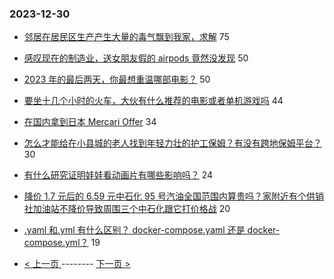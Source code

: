 ### 2023-12-30 
- [邻居在居民区生产产生大量的毒气飘到我家，求解](https://www.v2ex.com/t/1004569) 75
- [感叹现在的制造业，送女朋友假的 airpods 竟然没发现](https://www.v2ex.com/t/1004547) 50
- [2023 年的最后两天，你最想重温哪部电影？](https://www.v2ex.com/t/1004586) 50
- [要坐十几个小时的火车，大伙有什么推荐的电影或者单机游戏吗](https://www.v2ex.com/t/1004544) 44
- [在国内拿到日本 Mercari Offer](https://www.v2ex.com/t/1004606) 34
- [怎么才能给在小县城的老人找到年轻力壮的护工保姆？有没有跨地保姆平台？](https://www.v2ex.com/t/1004563) 30
- [有什么研究证明娃娃看动画片有哪些影响吗？](https://www.v2ex.com/t/1004591) 24
- [降价 1.7 元后的 6.59 元中石化 95 号汽油全国范围内算贵吗？家附近有个供销社加油站不降价导致周围三个中石化跟它打价格战](https://www.v2ex.com/t/1004556) 20
- [.yaml 和.yml 有什么区别？ docker-compose.yaml 还是 docker-compose.yml？](https://www.v2ex.com/t/1004521) 19 

- [ < 上一页 ](https://github.com/able8/v2ex-hot-record/blob/master/2023-12-29.md) -------- [ 下一页 > ](https://github.com/able8/v2ex-hot-record/blob/master/2023-12-31.md)
